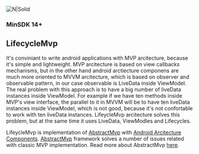 ![N|Solid](https://github.com/RobertApikyan/LifecycleMvp/blob/develop/intro/LifecycleCover.png?raw=true)

### MinSDK 14+

## LifecycleMvp

It's conviniant to write android applications with MVP arcitecture, because it's simple and lightweight. MVP arcitecture is based on view callbacks mechanisms, but in the other hand android arctiecture componens are much more oriented to MVVM arcitecture, which is based on observer and observable pattern, in our case observable is LiveData inside ViewModel. The real problem with this approach is to have a big number of liveData instances inside ViewModel. For example if we have ten methods inside MVP's view interface, the parallel to it in MVVM will be to have ten liveData instances inside ViewModel, which is not good, because it's not confortable to work with ten liveData instances. LifeycleMvp arcitecture solves this problem, but at the same time it uses LiveData, ViewModles and Lifecycles.

LifeycleMvp is implementation of [AbstractMvp](https://github.com/RobertApikyan/AbstractMvp) with [Android Arcitecture Components](https://developer.android.com/topic/libraries/architecture/).
[AbstractMvp](https://github.com/RobertApikyan/AbstractMvp) framework solves a number of issues related with classic MVP implementation. Read more about AbstractMvp [here](https://github.com/RobertApikyan/AbstractMvp). 





